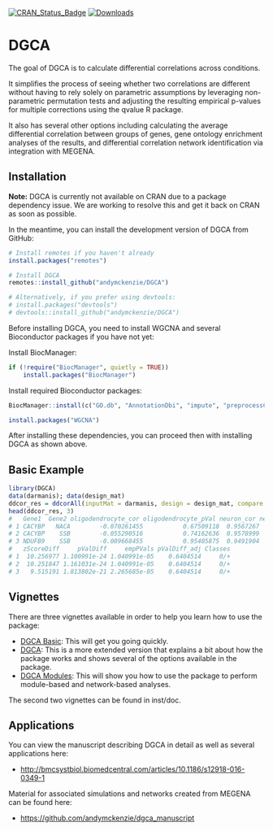 [![CRAN\_Status\_Badge](http://www.r-pkg.org/badges/version/ggplot2)](https://cran.r-project.org/package=DGCA)
[![Downloads](https://cranlogs.r-pkg.org:443/badges/grand-total/DGCA)](https://cranlogs.r-pkg.org:443/badges/grand-total/DGCA)

# DGCA

The goal of DGCA is to calculate differential correlations across conditions.

It simplifies the process of seeing whether two correlations are different without having to rely solely on parametric assumptions by leveraging non-parametric permutation tests and adjusting the resulting empirical p-values for multiple corrections using the qvalue R package.

It also has several other options including calculating the average differential correlation between groups of genes, gene ontology enrichment analyses of the results, and differential correlation network identification via integration with MEGENA.  

## Installation

**Note:** DGCA is currently not available on CRAN due to a package dependency issue. We are working to resolve this and get it back on CRAN as soon as possible.

In the meantime, you can install the development version of DGCA from GitHub:

```R
# Install remotes if you haven't already
install.packages("remotes")

# Install DGCA
remotes::install_github("andymckenzie/DGCA")

# Alternatively, if you prefer using devtools:
# install.packages("devtools")
# devtools::install_github("andymckenzie/DGCA")
```

Before installing DGCA, you need to install WGCNA and several Bioconductor packages if you have not yet: 

Install BiocManager:

```R
if (!require("BiocManager", quietly = TRUE))
    install.packages("BiocManager")
```

Install required Bioconductor packages:

```R
BiocManager::install(c("GO.db", "AnnotationDbi", "impute", "preprocessCore"))
```

```R
install.packages("WGCNA")
```

After installing these dependencies, you can proceed then with installing DGCA as shown above.

## Basic Example

```R
library(DGCA)
data(darmanis); data(design_mat)
ddcor_res = ddcorAll(inputMat = darmanis, design = design_mat, compare = c("oligodendrocyte", "neuron"))
head(ddcor_res, 3)
#   Gene1  Gene2 oligodendrocyte_cor oligodendrocyte_pVal neuron_cor neuron_pVal
# 1 CACYBP   NACA        -0.070261455           0.67509118  0.9567267           0
# 2 CACYBP    SSB        -0.055290516           0.74162636  0.9578999           0
# 3 NDUFB9    SSB        -0.009668455           0.95405875  0.9491904           0
#   zScoreDiff     pValDiff     empPVals pValDiff_adj Classes
# 1  10.256977 1.100991e-24 1.040991e-05    0.6404514     0/+
# 2  10.251847 1.161031e-24 1.040991e-05    0.6404514     0/+
# 3   9.515191 1.813802e-21 2.265685e-05    0.6404514     0/+
```

## Vignettes

There are three vignettes available in order to help you learn how to use the package:

- [DGCA Basic](http://htmlpreview.github.io/?https://github.com/andymckenzie/DGCA/blob/master/vignettes/DGCA_basic.html): This will get you going quickly.
- [DGCA](http://htmlpreview.github.io/?https://github.com/andymckenzie/DGCA/blob/master/inst/doc/DGCA.html): This is a more extended version that explains a bit about how the package works and shows several of the options available in the package.
- [DGCA Modules](https://github.com/andymckenzie/DGCA/blob/master/inst/doc/DGCA_modules.pdf): This will show you how to use the package to perform module-based and network-based analyses.

The second two vignettes can be found in inst/doc.

## Applications

You can view the manuscript describing DGCA in detail as well as several applications here:

- http://bmcsystbiol.biomedcentral.com/articles/10.1186/s12918-016-0349-1

Material for associated simulations and networks created from MEGENA can be found here:

- https://github.com/andymckenzie/dgca_manuscript

